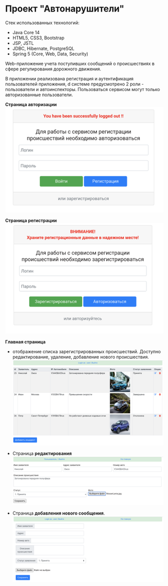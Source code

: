 # Проект "Автонарушители"

Стек использованных технологий:
* Java Core 14
* HTML5, CSS3, Bootstrap
* JSP, JSTL
* JDBC, Hibernate, PostgreSQL
* Spring 5 (Core, Web, Data, Security)

Web-приложение учета поступивших сообщений о происшествиях в сфере регулирования дорожного движения.

В приложении реализована регистрация и аутентификация пользователей приложения, d
 системе предусмотрено 2 роли - пользователи и автоинспекторы.
Пользоваться сервисом могут только авторизованные пользователи. 

__Страница авторизации__
![Авторизация](screenshots/авторизация.png "Страница авторизации")

__Страница регистрации__
![Регистрация](screenshots/регистрация.png "Страница авторизации")

__Главная страница__
 - отображение списка зарегистрированных происшествий. Доступно редактирование, удаление, добавление нового происшествия.
 ![main](screenshots/main.png)
 

* Страница __редактирования__
![Страница вакансии](screenshots/edit.png)


* Страница __добавления нового сообщения__.
![Страница "Добавить вакансию"](screenshots/create.png)


